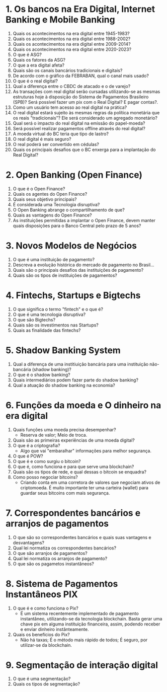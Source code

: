 # 1. Os bancos na Era Digital, Internet Banking e Mobile Banking
1. Quais os acontecimentos na era digital entre 1945-1983?
2. Quais os acontecimentos na era digital entre 1988-2002?
3. Quais os acontecimentos na era digital entre 2009-2014?
4. Quais os acontecimentos na era digital entre 2020-2023?
5. O que é ASG?
6. Quais os fatores da ASG?
7. O que a era digital afeta?
8. Quais são os canais bancários tradicionais e digitais?
9. De acordo com o gráfico da FEBRABAN, qual o canal mais usado?
10. O que é o real digital?
11. Qual a diferença entre o CBDC de atacado e o de varejo?
12. As transações com real digital serão cursadas utilizando-se as mesmas estruturas hoje à disposição do Sistema de Pagamentos Brasileiro (SPB)? Será possível fazer um pix com o Real Digital? E pagar contas?.
13. Como um usuário tem acesso ao real digital na prática?
14. O real digital estará sujeito às mesmas regras da política monetária que os reais "tradicionais"? Ele será considerado um agregado monetário?
15. Qual será o impacto do real digital na emissão do papel-moeda?
16. Será possível realizar pagamentos offline através do real digital?
17. A moeda virtual do BC teria que tipo de lastro?
18. O real digital é mais seguro?
19. O real poderá ser convertido em cédulas?
20. Quais os principais desafios que o BC enxerga para a implantação do Real Digital?

# 2. Open Banking (Open Finance)
1. O que é o Open Finance?
2. Quais os agentes do Open Finance?
3. Quais seus objetivo principais?
4. É considerada uma Tecnologia disruptiva?
5. O Open Banking abrange o compartilhamento de que?
6. Quais as vantagens do Open Finance?
7. As instituições permitidas a implantar o Open Finance, devem manter quais disposições para o Banco Central pelo prazo de 5 anos?

# 3. Novos Modelos de Negócios
1. O que é uma instituição de pagamento?
2. Descreva a evolução histórica do mercado de pagamento no Brasil...
3. Quais são o principais desafios das instituições de pagamento?
4. Quais são os tipos de instituições de pagamentos?

# 4. Fintechs, Startups e Bigtechs
1. O que significa o termo "fintech" e o que é?
2. O que é uma tecnologia disruptiva?
3. O que são Bigtechs?
4. Quais são os investimentos nas Startups?
5. Quais as finalidade das fintechs?

# 5. Shadow Banking System
1. Qual a diferença de uma institiuição bancária para uma instituição não-bancária (shadow banking)?
2. O que é o shadow banking?
3. Quais intermediários podem fazer parte do shadow banking?
4. Qual a atuação do shadow banking na economia?

# 6. Funções da moeda e O dinheiro na era digital
1. Quais funções uma moeda precisa desempenhar?
	- Reserva de valor; Meio de troca.
2. Quais são as primeiras experiências de uma moeda digital?
3. O que é a criptografia?
	- Algo que vai "embaralhar" informações para melhor segurança.
4. O que é POW?
5. O que é e como surgiu o bitcoin?
6. O que é, como funciona e para que serve uma blockchain?
7. Quais são os tipos de rede, e qual dessas o bitcoin se enquadra?
8. Como posso negociar bitcoins?
	- Criando conta em uma corretora de valores que negociam ativos de criptomoeda. É muito importante ter uma carteira (wallet) para guardar seus bitcoins com mais segurança.

# 7. Correspondentes bancários e arranjos de pagamentos
1. O que são so correspondentes bancários e quais suas vantagens e desvantagens?
2. Qual lei normatiza os correspondentes bancários?
3. O que são arranjos de pagamentos?
4. Qual lei normatiza os arranjos de pagamento?
5. O que são os pagametos instantâneos?

# 8. Sistema de Pagamentos Instantâneos PIX
1. O que é e como funciona o Pix?
	- É um sistema recentemente implementado de pagamento instantâneo, utilizando-se da tecnologia blockchain. Basta gerar uma chave pix em alguma instituição financeira, assim, podendo receber e enviar dinheiro instânteamente.
2. Quais os benefícios do Pix?
	- Não há taxas; É o método mais rápido de todos; É seguro, por utilizar-se da blockchain.

# 9. Segmentação de interação digital
1. O que é uma segmentação?
2. Quais os tipos de segmentação?